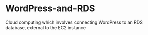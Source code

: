 # WordPress-and-RDS
Cloud computing which involves connecting WordPress to an RDS database, external to the EC2 instance
